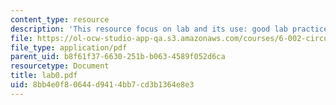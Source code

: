 ```yaml
---
content_type: resource
description: 'This resource focus on lab and its use: good lab practice, and lab safcty'
file: https://ol-ocw-studio-app-qa.s3.amazonaws.com/courses/6-002-circuits-and-electronics-spring-2007/8bb4e0f80644d9414bb7cd3b1364e8e3_lab0.pdf
file_type: application/pdf
parent_uid: b8f61f37-6630-251b-b063-4589f052d6ca
resourcetype: Document
title: lab0.pdf
uid: 8bb4e0f8-0644-d941-4bb7-cd3b1364e8e3
---
```

